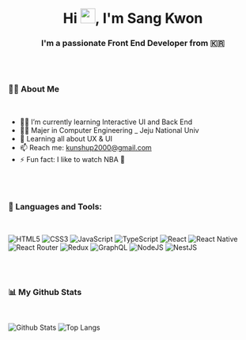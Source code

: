 <!-- <a href="#"><img width="100%" height="auto" src="https://i.imgur.com/iXuL1HG.png" height="175px"/></a>
 -->
<h1 align="center">Hi <img src="https://raw.githubusercontent.com/MartinHeinz/MartinHeinz/master/wave.gif" width="30px">, I'm Sang Kwon</h1>
<h3 align="center">I'm a passionate Front End Developer from 🇰🇷</h3>
<br/>
<br/>

### 🙋‍♂️ About Me

<br/>

+ 👨‍💻 I’m currently learning Interactive UI and Back End
+ 👨‍🎓 Majer in Computer Engineering _ Jeju National Univ
+ 🌱 Learning all about UX & UI
+ 📫 Reach me: kunshup2000@gmail.com
+ ⚡️ Fun fact: I like to watch NBA 🏀
<br/>
<br/>

### 🚀  Languages and Tools:

<br/>

![HTML5](https://img.shields.io/badge/html5-%23E34F26.svg?style=for-the-badge&logo=html5&logoColor=white)
![CSS3](https://img.shields.io/badge/css3-%231572B6.svg?style=for-the-badge&logo=css3&logoColor=white)
![JavaScript](https://img.shields.io/badge/javascript-%23323330.svg?style=for-the-badge&logo=javascript&logoColor=%23F7DF1E)
![TypeScript](https://img.shields.io/badge/typescript-%23007ACC.svg?style=for-the-badge&logo=typescript&logoColor=white)
![React](https://img.shields.io/badge/react-%2320232a.svg?style=for-the-badge&logo=react&logoColor=%2361DAFB)
![React Native](https://img.shields.io/badge/react_native-%2320232a.svg?style=for-the-badge&logo=react&logoColor=%2361DAFB)
![React Router](https://img.shields.io/badge/React_Router-CA4245?style=for-the-badge&logo=react-router&logoColor=white)
![Redux](https://img.shields.io/badge/redux-%23593d88.svg?style=for-the-badge&logo=redux&logoColor=white)
![GraphQL](https://img.shields.io/badge/-GraphQL-E10098?style=for-the-badge&logo=graphql&logoColor=white)
![NodeJS](https://img.shields.io/badge/node.js-6DA55F?style=for-the-badge&logo=node.js&logoColor=white)
![NestJS](https://img.shields.io/badge/nestjs-%23E0234E.svg?style=for-the-badge&logo=nestjs&logoColor=white)

<br/>
<br/>

###  📊  My Github Stats

<br/>

![Github Stats](https://github-readme-stats.vercel.app/api?username=Yummy-sk&count_private=true&show_icons=true&include_all_commits=true)
![Top Langs](https://github-readme-stats.vercel.app/api/top-langs/?username=Yummy-sk&hide=TeX&layout=compact)
